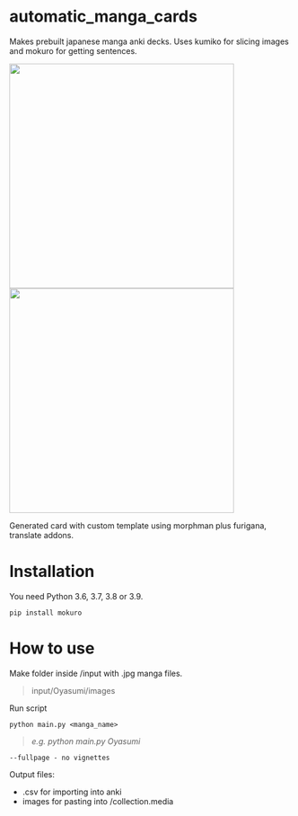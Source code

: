 # automatic_manga_cards
Makes prebuilt japanese manga anki decks. 
Uses kumiko for slicing images and mokuro for getting sentences.

<kbd><img height = "400" src = "https://user-images.githubusercontent.com/119138378/231021244-6ca0f7ee-9bda-4505-ba5c-03e40d77a803.png"><img height = "400" src = "https://user-images.githubusercontent.com/119138378/231022185-5df3cc14-1bfb-4f76-a693-6878496f7842.png"></kbd>

Generated card with custom template using morphman plus furigana, translate addons.


# Installation
You need Python 3.6, 3.7, 3.8 or 3.9.
```commandline
pip install mokuro
```

# How to use

Make folder inside /input with .jpg manga files.
>input/Oyasumi/images

Run script
```commandline 
python main.py <manga_name> 
```
>*e.g. python main.py Oyasumi*

```commandline
--fullpage - no vignettes
```
Output files:
+ .csv for importing into anki
+ images for pasting into /collection.media

